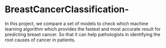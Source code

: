 # BreastCancerClassification-
In this project, we compare a set of models to check which machine learning algorithm which provides the fastest and most accurate result for predicting breast cancer. So that it can help pathologists in identifying the root causes of cancer in patients.

